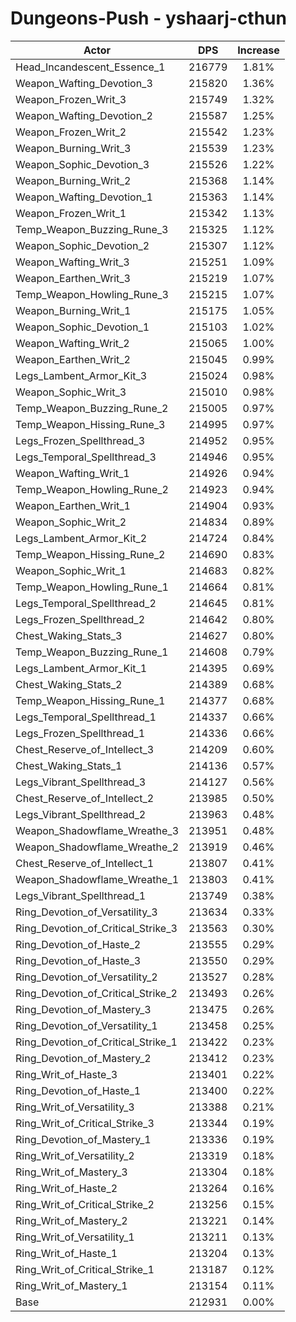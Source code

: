 # Dungeons-Push - yshaarj-cthun
| Actor | DPS | Increase |
|---|:---:|:---:|
|Head_Incandescent_Essence_1|216779|1.81%|
|Weapon_Wafting_Devotion_3|215820|1.36%|
|Weapon_Frozen_Writ_3|215749|1.32%|
|Weapon_Wafting_Devotion_2|215587|1.25%|
|Weapon_Frozen_Writ_2|215542|1.23%|
|Weapon_Burning_Writ_3|215539|1.23%|
|Weapon_Sophic_Devotion_3|215526|1.22%|
|Weapon_Burning_Writ_2|215368|1.14%|
|Weapon_Wafting_Devotion_1|215363|1.14%|
|Weapon_Frozen_Writ_1|215342|1.13%|
|Temp_Weapon_Buzzing_Rune_3|215325|1.12%|
|Weapon_Sophic_Devotion_2|215307|1.12%|
|Weapon_Wafting_Writ_3|215251|1.09%|
|Weapon_Earthen_Writ_3|215219|1.07%|
|Temp_Weapon_Howling_Rune_3|215215|1.07%|
|Weapon_Burning_Writ_1|215175|1.05%|
|Weapon_Sophic_Devotion_1|215103|1.02%|
|Weapon_Wafting_Writ_2|215065|1.00%|
|Weapon_Earthen_Writ_2|215045|0.99%|
|Legs_Lambent_Armor_Kit_3|215024|0.98%|
|Weapon_Sophic_Writ_3|215010|0.98%|
|Temp_Weapon_Buzzing_Rune_2|215005|0.97%|
|Temp_Weapon_Hissing_Rune_3|214995|0.97%|
|Legs_Frozen_Spellthread_3|214952|0.95%|
|Legs_Temporal_Spellthread_3|214946|0.95%|
|Weapon_Wafting_Writ_1|214926|0.94%|
|Temp_Weapon_Howling_Rune_2|214923|0.94%|
|Weapon_Earthen_Writ_1|214904|0.93%|
|Weapon_Sophic_Writ_2|214834|0.89%|
|Legs_Lambent_Armor_Kit_2|214724|0.84%|
|Temp_Weapon_Hissing_Rune_2|214690|0.83%|
|Weapon_Sophic_Writ_1|214683|0.82%|
|Temp_Weapon_Howling_Rune_1|214664|0.81%|
|Legs_Temporal_Spellthread_2|214645|0.81%|
|Legs_Frozen_Spellthread_2|214642|0.80%|
|Chest_Waking_Stats_3|214627|0.80%|
|Temp_Weapon_Buzzing_Rune_1|214608|0.79%|
|Legs_Lambent_Armor_Kit_1|214395|0.69%|
|Chest_Waking_Stats_2|214389|0.68%|
|Temp_Weapon_Hissing_Rune_1|214377|0.68%|
|Legs_Temporal_Spellthread_1|214337|0.66%|
|Legs_Frozen_Spellthread_1|214336|0.66%|
|Chest_Reserve_of_Intellect_3|214209|0.60%|
|Chest_Waking_Stats_1|214136|0.57%|
|Legs_Vibrant_Spellthread_3|214127|0.56%|
|Chest_Reserve_of_Intellect_2|213985|0.50%|
|Legs_Vibrant_Spellthread_2|213963|0.48%|
|Weapon_Shadowflame_Wreathe_3|213951|0.48%|
|Weapon_Shadowflame_Wreathe_2|213919|0.46%|
|Chest_Reserve_of_Intellect_1|213807|0.41%|
|Weapon_Shadowflame_Wreathe_1|213803|0.41%|
|Legs_Vibrant_Spellthread_1|213749|0.38%|
|Ring_Devotion_of_Versatility_3|213634|0.33%|
|Ring_Devotion_of_Critical_Strike_3|213563|0.30%|
|Ring_Devotion_of_Haste_2|213555|0.29%|
|Ring_Devotion_of_Haste_3|213550|0.29%|
|Ring_Devotion_of_Versatility_2|213527|0.28%|
|Ring_Devotion_of_Critical_Strike_2|213493|0.26%|
|Ring_Devotion_of_Mastery_3|213475|0.26%|
|Ring_Devotion_of_Versatility_1|213458|0.25%|
|Ring_Devotion_of_Critical_Strike_1|213422|0.23%|
|Ring_Devotion_of_Mastery_2|213412|0.23%|
|Ring_Writ_of_Haste_3|213401|0.22%|
|Ring_Devotion_of_Haste_1|213400|0.22%|
|Ring_Writ_of_Versatility_3|213388|0.21%|
|Ring_Writ_of_Critical_Strike_3|213344|0.19%|
|Ring_Devotion_of_Mastery_1|213336|0.19%|
|Ring_Writ_of_Versatility_2|213319|0.18%|
|Ring_Writ_of_Mastery_3|213304|0.18%|
|Ring_Writ_of_Haste_2|213264|0.16%|
|Ring_Writ_of_Critical_Strike_2|213256|0.15%|
|Ring_Writ_of_Mastery_2|213221|0.14%|
|Ring_Writ_of_Versatility_1|213211|0.13%|
|Ring_Writ_of_Haste_1|213204|0.13%|
|Ring_Writ_of_Critical_Strike_1|213187|0.12%|
|Ring_Writ_of_Mastery_1|213154|0.11%|
|Base|212931|0.00%|
